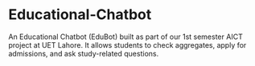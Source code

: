 # Educational-Chatbot
An Educational Chatbot (EduBot) built as part of our 1st semester AICT project at UET Lahore.  It allows students to check aggregates, apply for admissions, and ask study-related questions.
